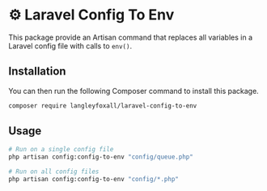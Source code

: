 # ⚙ Laravel Config To Env

This package provide an Artisan command that replaces all variables in a 
Laravel config file with calls to `env()`.

## Installation

You can then run the following Composer command to install this package.

```bash
composer require langleyfoxall/laravel-config-to-env
```

## Usage

```bash
# Run on a single config file
php artisan config:config-to-env "config/queue.php"

# Run on all config files
php artisan config:config-to-env "config/*.php"
```
